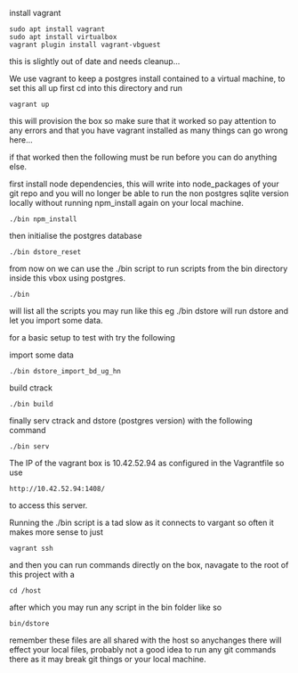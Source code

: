 
install vagrant

	sudo apt install vagrant
	sudo apt install virtualbox
	vagrant plugin install vagrant-vbguest






this is slightly out of date and needs cleanup...




We use vagrant to keep a postgres install contained to a virtual machine, 
to set this all up first cd into this directory and run

	vagrant up

this will provision the box so make sure that it worked so pay 
attention to any errors and that you have vagrant installed as many 
things can go wrong here...

if that worked then the following must be run before you can do 
anything else.

first install node dependencies, this will write into node_packages of 
your git repo and you will no longer be able to run the non postgres 
sqlite version locally without running npm_install again on your local 
machine.

	./bin npm_install


then initialise the postgres database

	./bin dstore_reset




from now on we can use the ./bin script to run scripts from the bin 
directory inside this vbox using postgres.

	./bin

will list all the scripts you may run like this eg ./bin dstore will 
run dstore and let you import some data.


for a basic setup to test with try the following

import some data

	./bin dstore_import_bd_ug_hn
	

build ctrack

	./bin build


finally serv ctrack and dstore (postgres version) with the following 
command

	./bin serv

The IP of the vagrant box is 10.42.52.94 as configured in the 
Vagrantfile so use

	http://10.42.52.94:1408/

to access this server.



Running the ./bin script is a tad slow as it connects to vargant so 
often it makes more sense to just

	vagrant ssh

and then you can run commands directly on the box, navagate to the root 
of this project with a

	cd /host

after which you may run any script in the bin folder like so

	bin/dstore



remember these files are all shared with the host so anychanges there 
will effect your local files, probably not a good idea to run any git 
commands there as it may break git things or your local machine.
